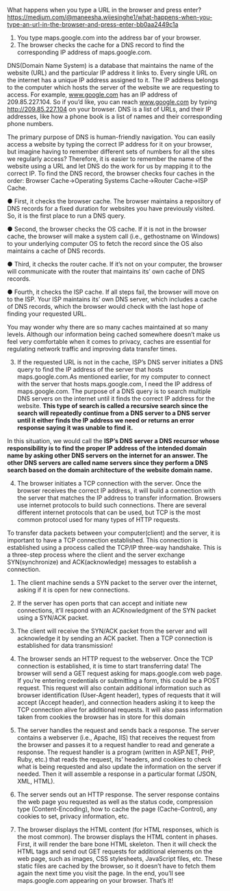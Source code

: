 What happens when you type a URL in the browser and press enter?
https://medium.com/@maneesha.wijesinghe1/what-happens-when-you-type-an-url-in-the-browser-and-press-enter-bb0aa2449c1a

1. You type maps.google.com into the address bar of your browser.
2. The browser checks the cache for a DNS record to find the corresponding IP address of maps.google.com.

DNS(Domain Name System) is a database that maintains the name of the website (URL) and the particular IP address it links to.
Every single URL on the internet has a unique IP address assigned to it.
The IP address belongs to the computer which hosts the server of the website we are requesting to access.
For example, www.google.com has an IP address of 209.85.227.104. So if you’d like, you can reach www.google.com by typing http://209.85.227.104 on your browser. 
DNS is a list of URLs, and their IP addresses, like how a phone book is a list of names and their corresponding phone numbers.

The primary purpose of DNS is human-friendly navigation. You can easily access a website by typing the correct IP address for it on your browser,
but imagine having to remember different sets of numbers for all the sites we regularly access? Therefore, it is easier to remember the 
name of the website using a URL and let DNS do the work for us by mapping it to the correct IP.
To find the DNS record, the browser checks four caches in the order: Browser Cache->Operating Systems Cache->Router Cache->ISP Cache.

● First, it checks the browser cache. The browser maintains a repository of DNS records for a fixed duration for websites you have previously visited. So, it is the first place to run a DNS query.  

● Second, the browser checks the OS cache. If it is not in the browser cache, the browser will make a system call (i.e., gethostname on Windows) to your underlying computer OS to fetch the record since the OS also maintains a cache of DNS records.  

● Third, it checks the router cache. If it’s not on your computer, the browser will communicate with the router that maintains its’ own cache of DNS records.  

● Fourth, it checks the ISP cache. If all steps fail, the browser will move on to the ISP. Your ISP maintains its’ own DNS server, which includes a cache of DNS records, which the browser would check with the last hope of finding your requested URL.

You may wonder why there are so many caches maintained at so many levels. 
Although our information being cached somewhere doesn’t make us feel very comfortable when it comes to privacy, 
caches are essential for regulating network traffic and improving data transfer times.

3. If the requested URL is not in the cache, ISP’s DNS server initiates a DNS query to find the IP address of
the server that hosts maps.google.com.As mentioned earlier, for my computer to connect with the server that hosts maps.google.com,
I need the IP address of maps.google.com. The purpose of a DNS query is to search multiple DNS servers on the internet until
it finds the correct IP address for the website. **This type of search is called a recursive search since the search 
will repeatedly continue from a DNS server to a DNS server until it either finds the IP address we need or returns an error 
response saying it was unable to find it.**

In this situation, we would call the **ISP’s DNS server a DNS recursor whose responsibility is to find the proper
IP address of the intended domain name by asking other DNS servers on the internet for an answer. 
The other DNS servers are called name servers since they perform a DNS search based on the domain
architecture of the website domain name.**

4. The browser initiates a TCP connection with the server.
Once the browser receives the correct IP address, it will build a connection with the server that matches 
the IP address to transfer information. Browsers use internet protocols to build such connections. There 
are several different internet protocols that can be used, but TCP is the most common protocol
used for many types of HTTP requests.

To transfer data packets between your computer(client) and the server, it is important to have a TCP connection established. 
This connection is established using a process called the TCP/IP three-way handshake. 
This is a three-step process where the client and the server exchange SYN(synchronize) and ACK(acknowledge) messages to establish a connection.

1. The client machine sends a SYN packet to the server over the internet, asking if it is open for new connections.
2. If the server has open ports that can accept and initiate new connections, it’ll respond with an ACKnowledgment of the SYN packet using a SYN/ACK packet.
3. The client will receive the SYN/ACK packet from the server and will acknowledge it by sending an ACK packet.
Then a TCP connection is established for data transmission!

5. The browser sends an HTTP request to the webserver.
Once the TCP connection is established, it is time to start transferring data! The browser will send a GET request asking for maps.google.com web page.
If you’re entering credentials or submitting a form, this could be a POST request. This request will also contain additional information such as browser
identification (User-Agent header), types of requests that it will accept (Accept header), and connection headers asking it to keep the TCP connection
alive for additional requests. It will also pass information taken from cookies the browser has in store for this domain
6. The server handles the request and sends back a response.
The server contains a webserver (i.e., Apache, IIS) that receives the request from the browser and passes it to a request handler to read and 
generate a response. The request handler is a program (written in ASP.NET, PHP, Ruby, etc.) that reads the request, its’ headers, and cookies 
to check what is being requested and also update the information on the server if needed. Then it will assemble a response in a particular format (JSON, XML, HTML).
7. The server sends out an HTTP response.
The server response contains the web page you requested as well as the status code, compression type (Content-Encoding), how to cache the page 
(Cache-Control), any cookies to set, privacy information, etc.

8. The browser displays the HTML content (for HTML responses, which is the most common).
The browser displays the HTML content in phases. First, it will render the bare bone HTML skeleton. Then it will check the HTML tags and send out 
GET requests for additional elements on the web page, such as images, CSS stylesheets, JavaScript files, etc. These static files are cached by the 
browser, so it doesn’t have to fetch them again the next time you visit the page. In the end, you’ll see maps.google.com appearing on your browser.
That’s it!
